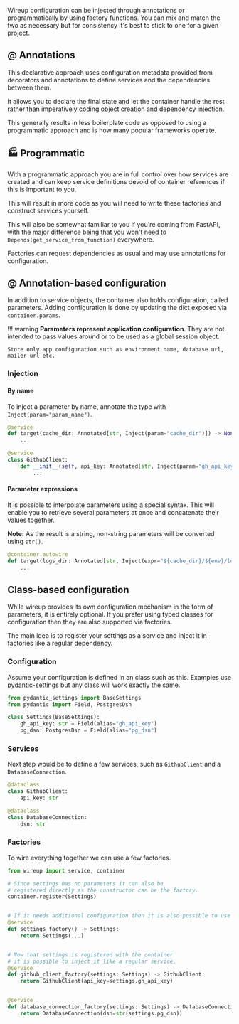 Wireup configuration can be injected through annotations or programmatically by using factory functions.
You can mix and match the two as necessary but for consistency it's best to stick to one for a given project.

## @ Annotations

This declarative approach uses configuration metadata
provided from decorators and annotations to define services and the dependencies between them. 

It allows you to declare the final state and let the container handle the rest rather than
imperatively coding object creation and dependency injection.

This generally results in less boilerplate code as opposed to using a programmatic approach 
and is how many popular frameworks operate.


## 🏭 Programmatic

With a programmatic approach you are in full control over how services are created and can keep service definitions
devoid of container references if this is important to you. 

This will result in more code as you will need to write these factories and construct services yourself.

This will also be somewhat familiar to you if you're coming from FastAPI, with the major difference
being that you won't need to `Depends(get_service_from_function)` everywhere.

Factories can request dependencies as usual and may use annotations for configuration.

## @ Annotation-based configuration
In addition to service objects, the container also holds configuration, called parameters.
Adding configuration is done by updating the dict exposed via `container.params`.

!!! warning
    **Parameters represent application configuration**. 
    They are not intended to pass values around or to be used as a global session object.

    Store only app configuration such as environment name, database url, mailer url etc.

### Injection

#### By name

To inject a parameter by name, annotate the type with `Inject(param="param_name")`.

```python
@service
def target(cache_dir: Annotated[str, Inject(param="cache_dir")]) -> None:
    ...
```

```python
@service
class GithubClient:
    def __init__(self, api_key: Annotated[str, Inject(param="gh_api_key")]) -> None:
        ...
```

#### Parameter expressions

It is possible to interpolate parameters using a special syntax. This will enable you to retrieve several parameters at once and concatenate their values together.

**Note:** As the result is a string, non-string parameters will be converted using `str()`.

```python
@container.autowire
def target(logs_dir: Annotated[str, Inject(expr="${cache_dir}/${env}/logs")]) -> None:
    ...
```

## Class-based configuration

While wireup provides its own configuration mechanism in the form of parameters, it is entirely optional. 
If you prefer using typed classes for configuration then they are also supported via factories.

The main idea is to register your settings as a service and inject it in factories like a regular dependency.

### Configuration

Assume your configuration is defined in an class such as this.
Examples use [pydantic-settings](https://docs.pydantic.dev/latest/concepts/pydantic_settings) but any class will work exactly the same.



```python title="settings.py"
from pydantic_settings import BaseSettings
from pydantic import Field, PostgresDsn

class Settings(BaseSettings):
    gh_api_key: str = Field(alias="gh_api_key")  
    pg_dsn: PostgresDsn = Field(alias="pg_dsn")  
```

### Services
Next step would be to define a few services, such as `GithubClient` and a `DatabaseConnection`.

```python title="services/github_client.py"
@dataclass
class GithubClient:
    api_key: str

```

```python title="services/db.py"
@dataclass
class DatabaseConnection:
    dsn: str
```

### Factories

To wire everything together we can use a few factories.

```python title="factories.py"
from wireup import service, container

# Since settings has no parameters it can also be 
# registered directly as the constructor can be the factory.
container.register(Settings)


# If it needs additional configuration then it is also possible to use a regular factory.
@service
def settings_factory() -> Settings:
    return Settings(...)


# Now that settings is registered with the container 
# it is possible to inject it like a regular service.
@service
def github_client_factory(settings: Settings) -> GithubClient:
    return GithubClient(api_key=settings.gh_api_key)


@service
def database_connection_factory(settings: Settings) -> DatabaseConnection:
    return DatabaseConnection(dsn=str(settings.pg_dsn))
```

